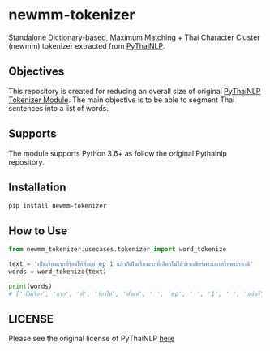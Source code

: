 # __newmm-tokenizer__

Standalone Dictionary-based, Maximum Matching + Thai Character Cluster (newmm) tokenizer extracted from [PyThaiNLP](https://github.com/PyThaiNLP/pythainlp).

## __Objectives__
This repository is created for reducing an overall size of original [PyThaiNLP Tokenizer Module](https://www.thainlp.org/pythainlp/docs/2.2/api/tokenize.html). The main objective is to be able to segment Thai sentences into a list of words.

## __Supports__
The module supports Python 3.6+ as follow the original Pythainlp repository.

## __Installation__
```
pip install newmm-tokenizer
```

## __How to Use__
```python
from newmm_tokenizer.usecases.tokenizer import word_tokenize

text = 'เป็นเรื่องแรกที่ร้องไห้ตั้งแต่ ep 1 แล้วก็เป็นเรื่องแรกที่เลือกไม่ได้ว่าจะเชียร์พระเอกหรือพระรองดี'
words = word_tokenize(text)

print(words) 
# ['เป็นเรื่อง', 'แรก', 'ที่', 'ร้องไห้', 'ตั้งแต่', ' ', 'ep', ' ', '1', ' ', 'แล้วก็', 'เป็นเรื่อง', 'แรก', 'ที่', 'เลือกไม่ได้', 'ว่า', 'จะ', 'เชียร์', 'พระเอก', 'หรือ', 'พระรอง', 'ดี']
```

## __LICENSE__
Please see the original license of PyThaiNLP [here](https://github.com/PyThaiNLP/pythainlp#licenses)
